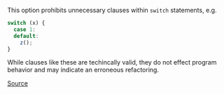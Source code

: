 
This option prohibits unnecessary clauses within `switch` statements, e.g.
```javascript
switch (x) {
  case 1:
  default:
    z();
}
```
While clauses like these are techincally valid, they do not effect program behavior and may indicate an erroneous refactoring.

[Source](https://jshint.com/docs/options/#leanswitch)